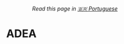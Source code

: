 <h6 align="right">Read this page in <a href="https://github.com/kevindexter22/Zabbix/blob/main/README_PT-BR.md" target="_blank" rel="noopener noreferrer">🇧🇷 Portuguese</a></h6>

<h1 align="center">ADEA</h1>

<br>

